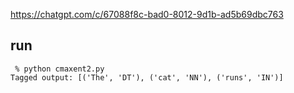 https://chatgpt.com/c/67088f8c-bad0-8012-9d1b-ad5b69dbc763


## run

```
 % python cmaxent2.py
Tagged output: [('The', 'DT'), ('cat', 'NN'), ('runs', 'IN')]
```

